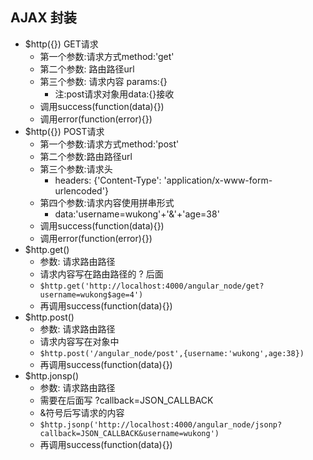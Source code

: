 ## AJAX 封装

- $http({}) GET请求
	- 第一个参数:请求方式method:'get'
	- 第二个参数: 路由路径url
	- 第三个参数: 请求内容 params:{}
		- 注:post请求对象用data:{}接收
	- 调用success(function(data){})
	- 调用error(function(error){}) 
- $http({}) POST请求
	- 第一个参数:请求方式method:'post'
	- 第二个参数:路由路径url
	- 第三个参数:请求头
		- headers: {'Content-Type': 'application/x-www-form-urlencoded'}
	- 第四个参数:请求内容使用拼串形式
		- data:'username=wukong'+'&'+'age=38'
	- 调用success(function(data){})
	- 调用error(function(error){})
- $http.get()
	- 参数: 请求路由路径
	- 请求内容写在路由路径的 ? 后面
	- ````$http.get('http://localhost:4000/angular_node/get?username=wukong$age=4')````
	- 再调用success(function(data){}) 
- $http.post()
	- 参数: 请求路由路径
	- 请求内容写在对象中
	- ````$http.post('/angular_node/post',{username:'wukong',age:38})````
	- 再调用success(function(data){}) 
- $http.jonsp()
	- 参数: 请求路由路径
	- 需要在后面写 ?callback=JSON_CALLBACK
	- &符号后写请求的内容
	- ````$http.jsonp('http://localhost:4000/angular_node/jsonp?callback=JSON_CALLBACK&username=wukong')````
	- 再调用success(function(data){}) 